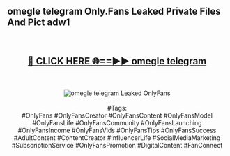 <h2>omegle telegram Only.Fans Leaked Private Files And Pict adw1</h2>
<br>
<div align="center">
<h2><a href="https://mediafiles.top/omegle_telegram" rel="nofollow">🔴 CLICK HERE 🌐==►► omegle telegram</a></h2>
<br>
<br>
<a href="https://mediafiles.top/omegle_telegram" rel="nofollow" data-target="animated-image.originalLink"><img src="https://i.ibb.co.com/WyWwxjT/player-gif2.gif" alt="omegle telegram Leaked OnlyFans" style="max-width: 100%; display: inline-block;" data-target="animated-image.originalImage"></a>
<br><br>
#Tags:
<br>
#OnlyFans #OnlyFansCreator #OnlyFansContent #OnlyFansModel #OnlyFansLife #OnlyFansCommunity #OnlyFansLaunching #OnlyFansIncome #OnlyFansVids #OnlyFansTips #OnlyFansSuccess #AdultContent #ContentCreator #InfluencerLife #SocialMediaMarketing #SubscriptionService #OnlyFansPromotion #DigitalContent #FanConnect
</div>
<br>